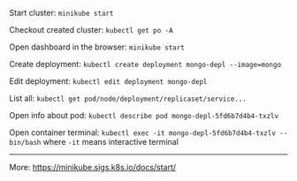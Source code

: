
Start cluster: `minikube start`

Checkout created cluster: `kubectl get po -A`

Open dashboard in the browser: `minikube start`

Create deployment: `kubectl create deployment mongo-depl --image=mongo`

Edit deployment: `kubectl edit deployment mongo-depl`

List all: `kubectl get pod/node/deployment/replicaset/service...`

Open info about pod: `kubectl describe pod mongo-depl-5fd6b7d4b4-txzlv`

Open container terminal: `kubectl exec -it mongo-depl-5fd6b7d4b4-txzlv -- bin/bash` where `-it` means interactive terminal

---
More: https://minikube.sigs.k8s.io/docs/start/
